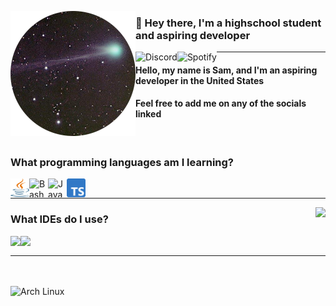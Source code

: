 <!--- Thanks to LlamaLad7 and Koding dev for the inspiration! https://github.com/LlamaLad7/LlamaLad7 https://github.com/KodingDev --->

<img 
     align="left" alt="Avatar" width="200px" 
     src="https://github.com/Scherso/Scherso/blob/main/assets/Scherso.png" 
/>

<h3 align="left">
     
   👋 Hey there, I'm a highschool student and aspiring developer
     
</h3>

<!--- Drawing the Spotify and Discord logos behind the page break, href is a link to the corresponding links. --->

<a href="https://discordapp.com/users/492816296103378948">
     <img 
          align="left" alt="Discord"
          src="https://img.shields.io/badge/-Salmon%232355-5865F2?&style=flat-square&logo=discord&logoColor=white"
     />
</a>
       
<a href="https://open.spotify.com/user/7xiu2hms0kghfyn9b2iw91dms?si=QyYfNVUVQQ-E89r2sDZXHA">
     <img 
          align="left" alt="Spotify" 
          src="https://img.shields.io/badge/-sam-1DB954?&style=flat-square&logo=spotify&logoColor=white"
     />
</a>

---

#### Hello, my name is Sam, and I'm an aspiring developer in the United States
#### Feel free to add me on any of the socials linked

<br /> 

### What programming languages am I learning?

<a href="https://www.java.com/en/download/help/whatis_java.html">
     <img 
         align="left" alt="Java" width="30px" height="30" 
         src="https://github.com/Scherso/Scherso/blob/main/assets/java.svg"
     />
</a>

<a href="https://www.gnu.org/software/bash/">
     <img 
         align="left" alt="Bash" width="30" height="30" 
         src="https://upload.wikimedia.org/wikipedia/commons/4/4b/Bash_Logo_Colored.svg" 
     />
</a>

<a href="https://javascript.com/">
     <img 
         align="left" alt="JavaScript" width="30" height="30" 
         src="https://upload.wikimedia.org/wikipedia/commons/6/6a/JavaScript-logo.png" 
     />
</a>

<a href="https://www.typescriptlang.org/">
     <img 
         align="left" alt="TypeScript" width="30" height="30" 
         src="https://github.com/Scherso/Scherso/blob/main/assets/ts.png" 
     />
</a> 

<br />

---

<!---
<img align="right"
     src="https://github-readme-stats.vercel.app/api?username=Scherso&count_private=true&text_color=444E59&title_color=444E59#gh-light-mode-only"
/>
--->

<img align="right"
     src="https://github-readme-stats.vercel.app/api?username=Scherso&border_color=2E343B&bg_color=0D1117&text_color=8B949E&title_color=FFFFFF&show_icons=true&icon_color=8B949E&count_private=true#gh-dark-mode-only"
/>
          
### What IDEs do I use?

<a href="https://www.jetbrains.com/idea/">
     <img 
         align="left" height="30" 
         src="https://resources.jetbrains.com/storage/products/company/brand/logos/IntelliJ_IDEA_icon.svg"
     />
</a>

<a href="https://code.visualstudio.com/">
     <img 
         align="left" height="30" 
         src="https://user-images.githubusercontent.com/674621/71187801-14e60a80-2280-11ea-94c9-e56576f76baf.png"
     />
</a>

<br />

---

<br />
<br />

<a href="https://archlinux.org">
     <img 
          align="left" alt="Arch Linux" width"25px" height="25"
          src="http://www.archlinux.org/logos/archlinux-icon-crystal-64.svg"
     />
</a>

<!---
Scherso/Scherso is a ✨ special ✨ repository because its `README.md` (this file) appears on your GitHub profile.
You can click the Preview link to take a look at your changes.
--->
